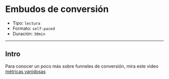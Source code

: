 # Embudos de conversión

- Tipo: `lectura`
- Formato: `self-paced`
- Duración: `30min`

***

## Intro

Para conocer un poco más sobre funneles de conversión, mira este video
[métricas vanidosas](https://www.useloom.com/share/dabcdc1789374cea928fb8fa2cd369a8)
